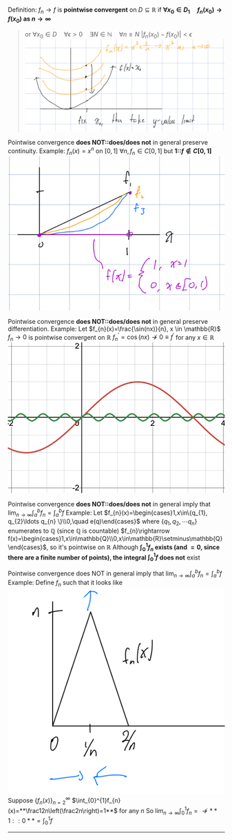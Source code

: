 Definition:
$f_n \rightarrow f$ is **pointwise convergent** on $D \subseteq \mathbb{R}$ if **$\forall x_0\in D_1\quad f_n(x_0)\rightarrow f(x_0)$ as $n \to \infty$**
> or $\forall x_0\in D\quad\forall \epsilon>0\quad\exists N\in\mathbb{N}\quad\forall n\geq N$
> $|f_n(x_0)-f(x_0)|<\epsilon$
> ![|300](z_attachments/Pasted%20image%2020250423162239.png)

Pointwise convergence **does NOT::does/does not** in general preserve continuity.
Example: 
$f_n(x)=x^n$ on $[0, 1]$
$\forall n, f_n\in C[0,1]$ but **1::$f \notin C[0, 1]$**
![|300](z_attachments/Pasted%20image%2020250423163315.png)

Pointwise convergence **does NOT::does/does not** in general preserve differentiation.
Example:
Let $f_{n}(x)=\frac{\sin(nx)}{n}, x \in \mathbb{R}$
$f_n \to 0$ is pointwise convergent on $\mathbb{R}$
$f_{n}^{\prime}=\cos(nx) \nrightarrow 0\equiv f^{\prime}$ for any $x \in \mathbb{R}$
![|300](z_attachments/Pasted%20image%2020250427204535.png)


Pointwise convergence **does NOT::does/does not** in general imply that $\operatorname*{lim}_{n\rightarrow\infty}\int_{a}^{b}f_{n}=\int_{a}^{b}f$
Example:
Let $f_{n}(x)=\begin{cases}1,x\in\{q_{1}, q_{2}\ldots q_{n} \}\\0,\quad e(q)\end{cases}$
where $\{q_1, q_2, \cdots q_n\}$ enumerates to $\mathbb{Q}$ (since $\mathbb{Q}$ is countable)
$f_{n}\rightarrow f(x)=\begin{cases}1,x\in\mathbb{Q}\\0,x\in\mathbb{R}\setminus\mathbb{Q}\end{cases}$, so it's pointwise on $\mathbb{R}$
Although **$\int_0^1f_n$ exists (and $=0$, since there are a finite number of points), the integral $\int^1_0 f$ does not** exist

Pointwise convergence does NOT in general imply that $\operatorname*{lim}_{n\rightarrow\infty}\int_{a}^{b}f_{n}=\int_{a}^{b}f$
Example: 
Define $f_n$ such that it looks like
![|300](z_attachments/Pasted%20image%2020250427210638.png)
Suppose $\{ f_{n}(x)\}_{n=2}^{\infty}$
$\int_{0}^{1}f_{n}(x)=**\frac12n\left(\frac2n\right)=1**$ for any $n$
So $\operatorname*{lim}_{n\rightarrow\infty}\int_{0}^{1}f_{n}=\nrightarrow**1::0**=\int_{0}^{1}f$

***
